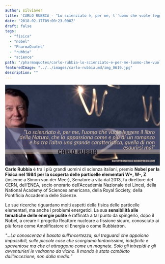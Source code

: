 ```yaml
---
author: silviaver
title: 'CARLO RUBBIA - "Lo scienziato è, per me, l''uomo che vuole leggere il libro della Natura, che lo appassiona come e più di un romanzo e ha tra l''altro una grande caratteristica, quella di non esaurirsi mai"'
date: "2018-02-17T09:00:23.000Z"
draft: false
tags:
  - "fisica"
  - "nobel"
  - "PharmaQuotes"
  - "rubbia"
  - "science"
path: "/pharmaquotes/carlo-rubbia-lo-scienziato-e-per-me-luomo-che-vuole-leggere-il-libro-della-natura-che-lo-appassiona-come-e-piu-di-un-romanzo-e-ha-tra-laltro-una-grande-caratteristica-quella-di-non-esaurirsi-mai/"
featuredImage: "../../images/carlo-rubbia.md/img_0619.jpg"
description: ""
---
```


![IMG_0619.JPG](../../images/carlo-rubbia.md/img_0619.jpg)**Carlo Rubbia** è tra i più grandi uomini di scienza italiani, premio **Nobel per la Fisica nel 1984 per la scoperta delle particelle elementari W+, W-, Z** (insieme a Simon van der Meer), Senatore a vita dal 2013, fu direttore del CERN, dell’ENEA, socio onorario dell’Accademia Nazionale dei Lincei, della National Academy of Sciences americana, della Royal Society, della Pontificia Accademia delle Scienze.

Le sue ricerche riguardano molti aspetti della fisica delle particelle elementari, ma anche i problemi energetici. La sua **sensibilità alle tematiche delle energie pulite** è raffinata a tal punto da spingerlo, dopo il Nobel, a creare il progetto Reattore nucleare a fissione sicuro, conosciuto ai più forse come Amplificatore di Energia o come Rubbiatron.

_"...La conoscenza è basata sull’incertezza, sui traguardi che appaiono impossibili, sulle piccole cose che scorgiamo lontanissime, indefinite e spaventose ma che ci attraggono come un magnete. Solo gli intrepidi e gli avventurieri le vedranno da vicino. Il mondo è stato cambiato dall’eccezione, non dalla media.”_
